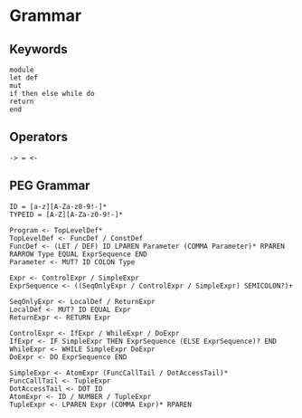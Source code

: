 # Grammar

## Keywords

    module
    let def
    mut
    if then else while do
    return
    end

## Operators

    -> = <-

## PEG Grammar

    ID = [a-z][A-Za-z0-9!-]*
    TYPEID = [A-Z][A-Za-z0-9!-]*

    Program <- TopLevelDef*
    TopLevelDef <- FuncDef / ConstDef
    FuncDef <- (LET / DEF) ID LPAREN Parameter (COMMA Parameter)* RPAREN RARROW Type EQUAL ExprSequence END
    Parameter <- MUT? ID COLON Type

    Expr <- ControlExpr / SimpleExpr
    ExprSequence <- ((SeqOnlyExpr / ControlExpr / SimpleExpr) SEMICOLON?)+

    SeqOnlyExpr <- LocalDef / ReturnExpr
    LocalDef <- MUT? ID EQUAL Expr
    ReturnExpr <- RETURN Expr

    ControlExpr <- IfExpr / WhileExpr / DoExpr
    IfExpr <- IF SimpleExpr THEN ExprSequence (ELSE ExprSequence)? END
    WhileExpr <- WHILE SimpleExpr DoExpr
    DoExpr <- DO ExprSequence END

    SimpleExpr <- AtomExpr (FuncCallTail / DotAccessTail)*
    FuncCallTail <- TupleExpr
    DotAccessTail <- DOT ID
    AtomExpr <- ID / NUMBER / TupleExpr
    TupleExpr <- LPAREN Expr (COMMA Expr)* RPAREN

